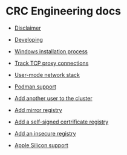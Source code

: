 CRC Engineering docs
====================


  - [Disclaimer](README.md)

  - [Developing](Developing.md)
  - [Windows installation process](Windows-installation.md)
  - [Track TCP proxy connections](Using-tcpconnect-to-track-TCP-proxy-connections.md)
  - [User-mode network stack](usermode-network-stack.md)
  - [Podman support](Podman-support.md)


  - [Add another user to the cluster](Add-another-user-to-cluster.md)
  - [Add mirror registry](Add-mirror-registry.md)
  - [Add a self-signed certrificate registry](Adding-a-self-signed-certificate-registry.md)
  - [Add an insecure registry](Adding-an-insecure-registry.md)
  - [Apple Silicon support](Apple-Silicon-Support.md)
